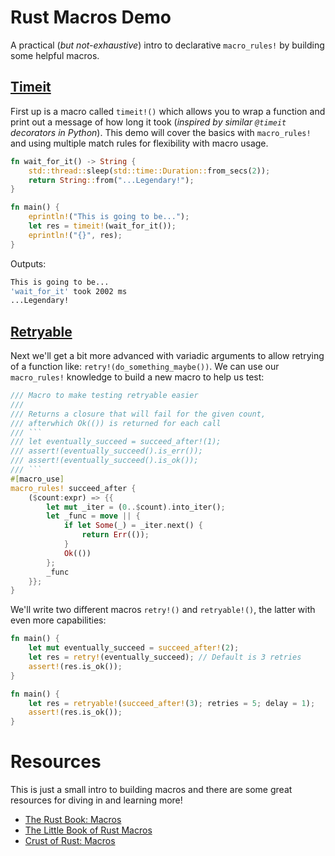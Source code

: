# Rust Macros Demo

A practical (*but not-exhaustive*) intro to declarative `macro_rules!` by building some helpful macros.

## [Timeit](./timeit)

First up is a macro called `timeit!()` which allows you to wrap a function and print out a message of how long it took (*inspired by similar `@timeit` decorators in Python*). This demo will cover the basics with `macro_rules!` and using multiple match rules for flexibility with macro usage.

```rust
fn wait_for_it() -> String {
    std::thread::sleep(std::time::Duration::from_secs(2));
    return String::from("...Legendary!");
}

fn main() {
    eprintln!("This is going to be...");
    let res = timeit!(wait_for_it());
    eprintln!("{}", res);
}
```

Outputs:
```sh
This is going to be...
'wait_for_it' took 2002 ms
...Legendary!
```

## [Retryable](./retryable)

Next we'll get a bit more advanced with variadic arguments to allow retrying of a function like: `retry!(do_something_maybe())`. We can use our `macro_rules!` knowledge to build a new macro to help us test:

```rust
/// Macro to make testing retryable easier
///
/// Returns a closure that will fail for the given count,
/// afterwhich Ok(()) is returned for each call
/// ```
/// let eventually_succeed = succeed_after!(1);
/// assert!(eventually_succeed().is_err());
/// assert!(eventually_succeed().is_ok());
/// ```
#[macro_use]
macro_rules! succeed_after {
    ($count:expr) => {{
        let mut _iter = (0..$count).into_iter();
        let _func = move || {
            if let Some(_) = _iter.next() {
                return Err(());
            }
            Ok(())
        };
        _func
    }};
}
```

We'll write two different macros `retry!()` and `retryable!()`, the latter with even more capabilities:

```rust
fn main() {
    let mut eventually_succeed = succeed_after!(2);
    let res = retry!(eventually_succeed); // Default is 3 retries
    assert!(res.is_ok());
}
```

```rust
fn main() {
    let res = retryable!(succeed_after!(3); retries = 5; delay = 1);
    assert!(res.is_ok());
}
```

# Resources

This is just a small intro to building macros and there are some great resources for diving in and learning more!

- [The Rust Book: Macros](https://doc.rust-lang.org/1.7.0/book/macros.html)
- [The Little Book of Rust Macros](https://danielkeep.github.io/tlborm/book/README.html)
- [Crust of Rust: Macros](https://www.youtube.com/watch?v=q6paRBbLgNw&t=4154s)